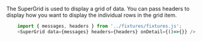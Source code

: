 The SuperGrid is used to display a grid of data. You can pass headers to display how you want to display the individual rows in the grid item.

```js
	import { messages, headers } from '../fixtures/fixtures.js';
	<SuperGrid data={messages} headers={headers} onDetail={()=>{}} />
```